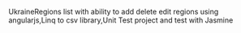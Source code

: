 
UkraineRegions list with ability to add delete edit regions using angularjs,Linq to csv library,Unit Test project and test with Jasmine